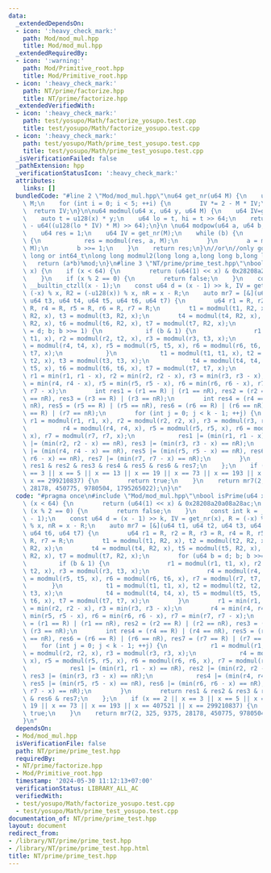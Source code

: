 ```yaml
---
data:
  _extendedDependsOn:
  - icon: ':heavy_check_mark:'
    path: Mod/mod_mul.hpp
    title: Mod/mod_mul.hpp
  _extendedRequiredBy:
  - icon: ':warning:'
    path: Mod/Primitive_root.hpp
    title: Mod/Primitive_root.hpp
  - icon: ':heavy_check_mark:'
    path: NT/prime/factorize.hpp
    title: NT/prime/factorize.hpp
  _extendedVerifiedWith:
  - icon: ':heavy_check_mark:'
    path: test/yosupo/Math/factorize_yosupo.test.cpp
    title: test/yosupo/Math/factorize_yosupo.test.cpp
  - icon: ':heavy_check_mark:'
    path: test/yosupo/Math/prime_test_yosupo.test.cpp
    title: test/yosupo/Math/prime_test_yosupo.test.cpp
  _isVerificationFailed: false
  _pathExtension: hpp
  _verificationStatusIcon: ':heavy_check_mark:'
  attributes:
    links: []
  bundledCode: "#line 2 \"Mod/mod_mul.hpp\"\nu64 get_nr(u64 M) {\n    u64 IV = 2 -\
    \ M;\n    for (int i = 0; i < 5; ++i) {\n        IV *= 2 - M * IV;\n    }\n  \
    \  return IV;\n}\n\nu64 modmul(u64 x, u64 y, u64 M) {\n    u64 IV=get_nr(M);\n\
    \    auto t = u128(x) * y;\n    u64 lo = t, hi = t >> 64;\n    return (hi + M)\
    \ - u64((u128(lo * IV) * M) >> 64);\n}\n \nu64 modpow(u64 a, u64 b, u64 M) {\n\
    \    u64 res = 1;\n    u64 IV = get_nr(M);\n    while (b) {\n        if (b & 1)\
    \ {\n            res = modmul(res, a, M);\n        }\n        a = modmul(a, a,\
    \ M);\n        b >>= 1;\n    }\n    return res;\n}\n//or\n//only good for long\
    \ long or int64_t\nlong long modmul2(long long a,long long b,long long mod){\n\
    \   return (a*b)%mod;\n}\n#line 3 \"NT/prime/prime_test.hpp\"\nbool isPrime(u64\
    \ x) {\n    if (x < 64) {\n        return (u64(1) << x) & 0x28208a20a08a28ac;\n\
    \    }\n    if (x % 2 == 0) {\n        return false;\n    }\n    const int k =\
    \ __builtin_ctzll(x - 1);\n    const u64 d = (x - 1) >> k, IV = get_nr(x), R =\
    \ (-x) % x, R2 = (-u128(x)) % x, nR = x - R;\n    auto mr7 = [&](u64 t1, u64 t2,\
    \ u64 t3, u64 t4, u64 t5, u64 t6, u64 t7) {\n        u64 r1 = R, r2 = R, r3 =\
    \ R, r4 = R, r5 = R, r6 = R, r7 = R;\n        t1 = modmul(t1, R2, x), t2 = modmul(t2,\
    \ R2, x), t3 = modmul(t3, R2, x);\n        t4 = modmul(t4, R2, x), t5 = modmul(t5,\
    \ R2, x), t6 = modmul(t6, R2, x), t7 = modmul(t7, R2, x);\n        for (u64 b\
    \ = d; b; b >>= 1) {\n            if (b & 1) {\n                r1 = modmul(r1,\
    \ t1, x), r2 = modmul(r2, t2, x), r3 = modmul(r3, t3, x);\n                r4\
    \ = modmul(r4, t4, x), r5 = modmul(r5, t5, x), r6 = modmul(r6, t6, x), r7 = modmul(r7,\
    \ t7, x);\n            }\n            t1 = modmul(t1, t1, x), t2 = modmul(t2,\
    \ t2, x), t3 = modmul(t3, t3, x);\n            t4 = modmul(t4, t4, x), t5 = modmul(t5,\
    \ t5, x), t6 = modmul(t6, t6, x), t7 = modmul(t7, t7, x);\n        }\n       \
    \ r1 = min(r1, r1 - x), r2 = min(r2, r2 - x), r3 = min(r3, r3 - x);\n        r4\
    \ = min(r4, r4 - x), r5 = min(r5, r5 - x), r6 = min(r6, r6 - x), r7 = min(r7,\
    \ r7 - x);\n        int res1 = (r1 == R) | (r1 == nR), res2 = (r2 == R) | (r2\
    \ == nR), res3 = (r3 == R) | (r3 == nR);\n        int res4 = (r4 == R) | (r4 ==\
    \ nR), res5 = (r5 == R) | (r5 == nR), res6 = (r6 == R) | (r6 == nR), res7 = (r7\
    \ == R) | (r7 == nR);\n        for (int j = 0; j < k - 1; ++j) {\n           \
    \ r1 = modmul(r1, r1, x), r2 = modmul(r2, r2, x), r3 = modmul(r3, r3, x);\n  \
    \          r4 = modmul(r4, r4, x), r5 = modmul(r5, r5, x), r6 = modmul(r6, r6,\
    \ x), r7 = modmul(r7, r7, x);\n            res1 |= (min(r1, r1 - x) == nR), res2\
    \ |= (min(r2, r2 - x) == nR), res3 |= (min(r3, r3 - x) == nR);\n            res4\
    \ |= (min(r4, r4 - x) == nR), res5 |= (min(r5, r5 - x) == nR), res6 |= (min(r6,\
    \ r6 - x) == nR), res7 |= (min(r7, r7 - x) == nR);\n        }\n        return\
    \ res1 & res2 & res3 & res4 & res5 & res6 & res7;\n    };\n    if (x == 2 || x\
    \ == 3 || x == 5 || x == 13 || x == 19 || x == 73 || x == 193 || x == 407521 ||\
    \ x == 299210837) {\n        return true;\n    }\n    return mr7(2, 325, 9375,\
    \ 28178, 450775, 9780504, 1795265022);\n}\n"
  code: "#pragma once\n#include \"Mod/mod_mul.hpp\"\nbool isPrime(u64 x) {\n    if\
    \ (x < 64) {\n        return (u64(1) << x) & 0x28208a20a08a28ac;\n    }\n    if\
    \ (x % 2 == 0) {\n        return false;\n    }\n    const int k = __builtin_ctzll(x\
    \ - 1);\n    const u64 d = (x - 1) >> k, IV = get_nr(x), R = (-x) % x, R2 = (-u128(x))\
    \ % x, nR = x - R;\n    auto mr7 = [&](u64 t1, u64 t2, u64 t3, u64 t4, u64 t5,\
    \ u64 t6, u64 t7) {\n        u64 r1 = R, r2 = R, r3 = R, r4 = R, r5 = R, r6 =\
    \ R, r7 = R;\n        t1 = modmul(t1, R2, x), t2 = modmul(t2, R2, x), t3 = modmul(t3,\
    \ R2, x);\n        t4 = modmul(t4, R2, x), t5 = modmul(t5, R2, x), t6 = modmul(t6,\
    \ R2, x), t7 = modmul(t7, R2, x);\n        for (u64 b = d; b; b >>= 1) {\n   \
    \         if (b & 1) {\n                r1 = modmul(r1, t1, x), r2 = modmul(r2,\
    \ t2, x), r3 = modmul(r3, t3, x);\n                r4 = modmul(r4, t4, x), r5\
    \ = modmul(r5, t5, x), r6 = modmul(r6, t6, x), r7 = modmul(r7, t7, x);\n     \
    \       }\n            t1 = modmul(t1, t1, x), t2 = modmul(t2, t2, x), t3 = modmul(t3,\
    \ t3, x);\n            t4 = modmul(t4, t4, x), t5 = modmul(t5, t5, x), t6 = modmul(t6,\
    \ t6, x), t7 = modmul(t7, t7, x);\n        }\n        r1 = min(r1, r1 - x), r2\
    \ = min(r2, r2 - x), r3 = min(r3, r3 - x);\n        r4 = min(r4, r4 - x), r5 =\
    \ min(r5, r5 - x), r6 = min(r6, r6 - x), r7 = min(r7, r7 - x);\n        int res1\
    \ = (r1 == R) | (r1 == nR), res2 = (r2 == R) | (r2 == nR), res3 = (r3 == R) |\
    \ (r3 == nR);\n        int res4 = (r4 == R) | (r4 == nR), res5 = (r5 == R) | (r5\
    \ == nR), res6 = (r6 == R) | (r6 == nR), res7 = (r7 == R) | (r7 == nR);\n    \
    \    for (int j = 0; j < k - 1; ++j) {\n            r1 = modmul(r1, r1, x), r2\
    \ = modmul(r2, r2, x), r3 = modmul(r3, r3, x);\n            r4 = modmul(r4, r4,\
    \ x), r5 = modmul(r5, r5, x), r6 = modmul(r6, r6, x), r7 = modmul(r7, r7, x);\n\
    \            res1 |= (min(r1, r1 - x) == nR), res2 |= (min(r2, r2 - x) == nR),\
    \ res3 |= (min(r3, r3 - x) == nR);\n            res4 |= (min(r4, r4 - x) == nR),\
    \ res5 |= (min(r5, r5 - x) == nR), res6 |= (min(r6, r6 - x) == nR), res7 |= (min(r7,\
    \ r7 - x) == nR);\n        }\n        return res1 & res2 & res3 & res4 & res5\
    \ & res6 & res7;\n    };\n    if (x == 2 || x == 3 || x == 5 || x == 13 || x ==\
    \ 19 || x == 73 || x == 193 || x == 407521 || x == 299210837) {\n        return\
    \ true;\n    }\n    return mr7(2, 325, 9375, 28178, 450775, 9780504, 1795265022);\n\
    }\n"
  dependsOn:
  - Mod/mod_mul.hpp
  isVerificationFile: false
  path: NT/prime/prime_test.hpp
  requiredBy:
  - NT/prime/factorize.hpp
  - Mod/Primitive_root.hpp
  timestamp: '2024-05-30 11:12:13+07:00'
  verificationStatus: LIBRARY_ALL_AC
  verifiedWith:
  - test/yosupo/Math/factorize_yosupo.test.cpp
  - test/yosupo/Math/prime_test_yosupo.test.cpp
documentation_of: NT/prime/prime_test.hpp
layout: document
redirect_from:
- /library/NT/prime/prime_test.hpp
- /library/NT/prime/prime_test.hpp.html
title: NT/prime/prime_test.hpp
---
```

